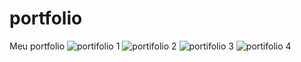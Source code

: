 # portfolio
Meu portfolio 
![portifolio 1](https://github.com/GM0R3NO/portfolio/assets/138832669/af4f692d-5834-4bd0-af64-1dbd5d204d13)
![portifolio 2](https://github.com/GM0R3NO/portfolio/assets/138832669/a7b44d1e-3ccf-4e88-8af0-20abc1bd7f53)
![portifolio 3](https://github.com/GM0R3NO/portfolio/assets/138832669/7ec3c5dc-24a9-4809-93c1-301b7413c920)
![portifolio 4](https://github.com/GM0R3NO/portfolio/assets/138832669/d3dc2db6-c1a9-48af-8074-d58d2bca30c9)
